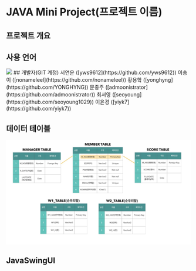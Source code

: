# JAVA Mini Project(프로젝트 이름)
## 프로젝트 개요
## 사용 언어
<img src="https://img.shields.io/badge/JAVA-FFCA28?style=flat-square&logo=JAVA&logoColor=white"/>
## 개발자(GIT 계정)
서연운 ([yws9612](https://github.com/yws9612))  
이송이 ([nonameleel](https://github.com/nonameleel))  
황용학 ([yonghyng](https://github.com/YONGHYNG))  
문종주 ([admoonistrator](https://github.com/admoonistrator))  
최서영 ([seoyoung](https://github.com/seoyoung1029))  
이윤경 ([yiyk7](https://github.com/yiyk7))  

## **데이터 테이블**
![데이터테이블](1655990785715.jpg)

## **JavaSwingUI**


